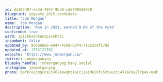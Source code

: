 ```yaml
---
id: da103487-ea3d-4943-9ba0-cdd480dd5950
blueprint: yegvote_2025_candidate
title: 'Jon Morgan'
name: 'Jon Morgan'
description: 'Ran in 2021, earned 9.6% of the vote'
confirmed: true
ward: ipiihkoohkanipiaohtsi
incumbent: false
updated_by: 9c6b6866-e047-4568-b3f4-71623caf17dd
updated_at: 1732122702
website: 'https://www.jonmorgan.ca/'
twitter: jonmorganyeg
bluesky_handle: jonmorganyeg.bsky.social
instagram: jonmorganyeg
photo: bafkreicmgcoai5v6l4ewgbziacciiejdei6fx53twuiti472a7ay2l7p4y-modified.png
---
```

